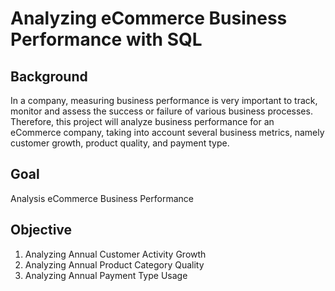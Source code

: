 # Analyzing eCommerce Business Performance with SQL

## Background
In a company, measuring business performance is very important to track, monitor and assess the success or failure of various business processes. Therefore, this project will analyze business performance for an eCommerce company, taking into account several business metrics, namely customer growth, product quality, and payment type.

## Goal
Analysis eCommerce Business Performance

## Objective
1. Analyzing Annual Customer Activity Growth
2. Analyzing Annual Product Category Quality
3. Analyzing Annual Payment Type Usage
